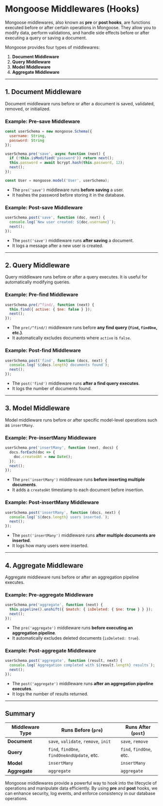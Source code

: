 # Mongoose Middlewares (Hooks)

Mongoose middlewares, also known as **pre** or **post hooks**, are functions executed before or after certain operations in Mongoose. They allow you to modify data, perform validations, and handle side effects before or after executing a query or saving a document.

Mongoose provides four types of middlewares:

1. **Document Middleware**
2. **Query Middleware**
3. **Model Middleware**
4. **Aggregate Middleware**

---

## 1. Document Middleware

Document middleware runs before or after a document is saved, validated, removed, or initialized.

### Example: Pre-save Middleware

```js
const userSchema = new mongoose.Schema({
  username: String,
  password: String
});

userSchema.pre('save', async function (next) {
  if (!this.isModified('password')) return next();
  this.password = await bcrypt.hash(this.password, 12);
  next();
});

const User = mongoose.model('User', userSchema);
```

- The `pre('save')` middleware runs **before saving** a user.
- It hashes the password before storing it in the database.

### Example: Post-save Middleware

```js
userSchema.post('save', function (doc, next) {
  console.log(`New user created: ${doc.username}`);
  next();
});
```

- The `post('save')` middleware runs **after saving** a document.
- It logs a message after a new user is created.

---

## 2. Query Middleware

Query middleware runs before or after a query executes. It is useful for automatically modifying queries.

### Example: Pre-find Middleware

```js
userSchema.pre(/^find/, function (next) {
  this.find({ active: { $ne: false } });
  next();
});
```

- The `pre(/^find/)` middleware runs before **any find query (`find`, `findOne`, etc.)**.
- It automatically excludes documents where `active` is `false`.

### Example: Post-find Middleware

```js
userSchema.post('find', function (docs, next) {
  console.log(`${docs.length} documents found`);
  next();
});
```

- The `post('find')` middleware runs **after a find query executes**.
- It logs the number of documents found.

---

## 3. Model Middleware

Model middleware runs before or after specific model-level operations such as `insertMany`.

### Example: Pre-insertMany Middleware

```js
userSchema.pre('insertMany', function (next, docs) {
  docs.forEach(doc => {
    doc.createdAt = new Date();
  });
  next();
});
```

- The `pre('insertMany')` middleware runs **before inserting multiple documents**.
- It adds a `createdAt` timestamp to each document before insertion.

### Example: Post-insertMany Middleware

```js
userSchema.post('insertMany', function (docs, next) {
  console.log(`${docs.length} users inserted.`);
  next();
});
```

- The `post('insertMany')` middleware runs **after multiple documents are inserted**.
- It logs how many users were inserted.

---

## 4. Aggregate Middleware

Aggregate middleware runs before or after an aggregation pipeline executes.

### Example: Pre-aggregate Middleware

```js
userSchema.pre('aggregate', function (next) {
  this.pipeline().unshift({ $match: { isDeleted: { $ne: true } } });
  next();
});
```

- The `pre('aggregate')` middleware runs **before executing an aggregation pipeline**.
- It automatically excludes deleted documents (`isDeleted: true`).

### Example: Post-aggregate Middleware

```js
userSchema.post('aggregate', function (result, next) {
  console.log(`Aggregation completed with ${result.length} results`);
  next();
});
```

- The `post('aggregate')` middleware runs **after an aggregation pipeline executes**.
- It logs the number of results returned.

---

## Summary

| Middleware Type       | Runs Before (`pre`) | Runs After (`post`) |
|----------------------|------------------|-----------------|
| **Document**        | `save`, `validate`, `remove`, `init` | `save`, `remove` |
| **Query**           | `find`, `findOne`, `findOneAndUpdate`, etc. | `find`, `findOne`, etc. |
| **Model**           | `insertMany` | `insertMany` |
| **Aggregate**       | `aggregate` | `aggregate` |

Mongoose middlewares provide a powerful way to hook into the lifecycle of operations and manipulate data efficiently. By using **pre** and **post** hooks, we can enhance security, log events, and enforce consistency in our database operations.
